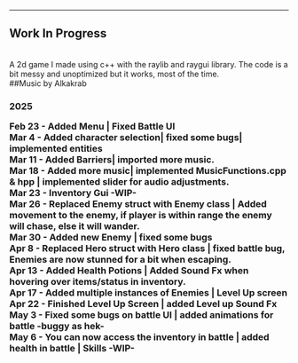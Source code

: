 ------------------
Work In Progress
------------------
<br>
A 2d game I made using c++ with the raylib and raygui library. The code is a bit messy and unoptimized but it works, most of the time.
<br>
##Music by Alkakrab
<lr>
<h3> 2025

Feb 23 - Added Menu | Fixed Battle UI
<br>
Mar 4 - Added character selection| fixed some bugs| implemented entities
<br>
Mar 11 - Added Barriers| imported more music.
<br>
Mar 18 - Added more music| implemented MusicFunctions.cpp & hpp | implemented slider for audio adjustments.
<br>
Mar 23 - Inventory Gui -WIP-
<br>
Mar 26 - Replaced Enemy struct with Enemy class | Added movement to the enemy, if player is within range the enemy will chase, else it will wander.
<br>
Mar 30 - Added new Enemy | fixed some bugs
<br>
Apr 8 - Replaced Hero struct with Hero class | fixed battle bug, Enemies are now stunned for a bit when escaping.
<br>
Apr 13 - Added Health Potions | Added Sound Fx when hovering over items/status in inventory.
<br>
Apr 17 - Added multiple instances of Enemies | Level Up screen 
<br>
Apr 22 - Finished Level Up Screen | added Level up Sound Fx
<br>
May 3 - Fixed some bugs on battle UI | added animations for battle -buggy as hek-
<br>
May 6 - You can now access the inventory in battle | added health in battle | Skills -WIP-